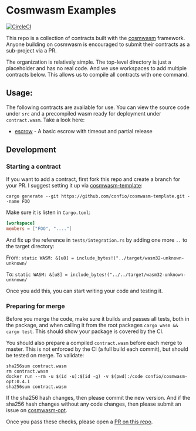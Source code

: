 # Cosmwasm Examples

[![CircleCI](https://circleci.com/gh/confio/cosmwasm-examples/tree/master.svg?style=shield)](https://circleci.com/gh/confio/cosmwasm-examples/tree/master)

This repo is a collection of contracts built with the
[cosmwasm](https://github.com/confio/cosmwasm) framework.
Anyone building on cosmwasm is encouraged to submit their contracts
as a sub-project via a PR.

The organization is relatively simple. The top-level directory is just a placeholder
and has no real code. And we use workspaces to add multiple contracts below.
This allows us to compile all contracts with one command.

## Usage:

The following contracts are available for use. You can view the source code under `src`
and a precompiled wasm ready for deployment under `contract.wasm`. Take a look here:

* [escrow](https://github.com/confio/cosmwasm-examples/tree/master/escrow) - A basic escrow with timeout and partial release

## Development

### Starting a contract

If you want to add a contract, first fork this repo and create a branch for your PR.
I suggest setting it up via [cosmwasm-template](https://github.com/confio/cosmwasm-template):

`cargo generate --git https://github.com/confio/cosmwasm-template.git --name FOO`

Make sure it is listen in `Cargo.toml`:

```toml
[workspace]
members = ["FOO", "...."]
```

And fix up the reference in `tests/integration.rs` by adding one more `..` to the target directory:

From: `static WASM: &[u8] = include_bytes!("../target/wasm32-unknown-unknown/`

To: `static WASM: &[u8] = include_bytes!("../../target/wasm32-unknown-unknown/`

Once you add this, you can start writing your code and testing it.

### Preparing for merge

Before you merge the code, make sure it builds and passes all tests, both in the package,
and when calling it from the root packages `cargo wasm && cargo test`. This should
show your package is covered by the CI.

You should also prepare a compiled `contract.wasm` before each merge to master.
This is not enforced by the CI (a full build each commit), but should be tested
on merge. To validate:

```shell script
sha256sum contract.wasm
rm contract.wasm
docker run --rm -u $(id -u):$(id -g) -v $(pwd):/code confio/cosmwasm-opt:0.4.1
sha256sum contract.wasm
```

If the sha256 hash changes, then please commit the new version. And if the sha256 hash
changes without any code changes, then please submit an issue on [cosmwasm-opt](https://github.com/confio/cosmwasm-opt).

Once you pass these checks, please open a [PR on this repo](https://github.com/confio/cosmwasm-examples/pulls).
